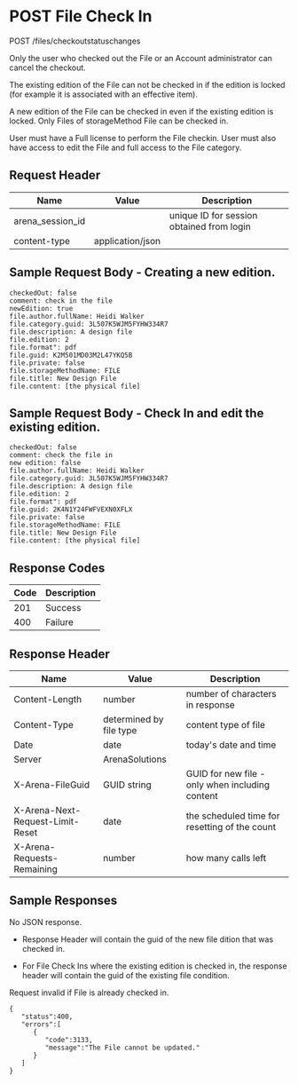 # POST File Check In
POST /files/checkoutstatuschanges

Only the user who checked out the File or an Account administrator can cancel the checkout.

The existing edition of the File  can not be checked in if the edition is locked \(for example it is associated with an effective item\).

A new edition of the File can be checked in even if the existing edition is locked. Only Files of storageMethod File can be checked in.

User must have a Full license to perform the File checkin. User must also have access to edit the File and full access to the File category.

## Request Header

| Name  | Value  | Description  |
|  --- |  --- |  --- | 
| arena_session_id  |   | unique ID for session obtained from login  |
| content-type  | application/json  |   |

## Sample Request Body - Creating a new edition. 


```
checkedOut: false
comment: check in the file
newEdition: true
file.author.fullName: Heidi Walker
file.category.guid: 3L507K5WJM5FYHW334R7
file.description: A design file
file.edition: 2
file.format": pdf
file.guid: K2M501MD03M2L47YKQ5B
file.private: false
file.storageMethodName: FILE
file.title: New Design File
file.content: [the physical file]
```
## Sample Request Body - Check In and edit the existing edition.


```
checkedOut: false
comment: check the file in
new edition: false
file.author.fullName: Heidi Walker
file.category.guid: 3L507K5WJM5FYHW334R7
file.description: A design file
file.edition: 2
file.format": pdf
file.guid: 2K4N1Y24FWFVEXN0XFLX
file.private: false
file.storageMethodName: FILE
file.title: New Design File
file.content: [the physical file]
```
## Response Codes

| Code  | Description  |
|  --- |  --- | 
| 201  | Success  |
| 400  | Failure  |

## Response Header

| Name  | Value  | Description  |
|  --- |  --- |  --- | 
| Content-Length  | number  | number of characters in response  |
| Content-Type  | determined by file type  | content type of file  |
| Date  | date  | today's date and time  |
| Server  | ArenaSolutions  |   |
| X-Arena-FileGuid  | GUID string  | GUID for new file - only when including content  |
| X-Arena-Next-Request-Limit-Reset   | date  | the scheduled time for resetting of the count  |
| X-Arena-Requests-Remaining   | number  | how many calls left  |

## Sample Responses
No JSON response. 

* Response Header will contain the guid of the new file dition that was checked in.

* For File Check Ins where the existing edition is checked in, the response header will contain the guid of the existing file condition.

Request invalid if File is already checked in.

```
{  
   "status":400,
   "errors":[  
      {  
         "code":3133,
         "message":"The File cannot be updated."
      }
   ]
}
```
